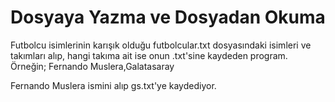 # Dosyaya Yazma ve Dosyadan Okuma
Futbolcu isimlerinin karışık olduğu  futbolcular.txt dosyasındaki isimleri ve takımları alıp, hangi takıma ait ise onun .txt'sine kaydeden program.
Örneğin;
Fernando Muslera,Galatasaray

Fernando Muslera ismini alıp gs.txt'ye kaydediyor.
